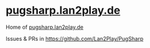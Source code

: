 # [pugsharp.lan2play.de](https://pugsharp.lan2play.de)

Home of [pugsharp.lan2play.de](https://pugsharp.lan2play.de)

Issues & PRs in https://github.com/Lan2Play/PugSharp
